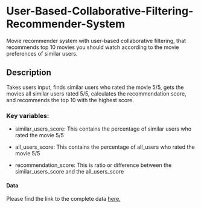 # User-Based-Collaborative-Filtering-Recommender-System

Movie recommender system with user-based collaborative filtering, that recommends top 10 movies you should watch according to the movie preferences of similar users.

## Description

Takes users input, finds similar users who rated the movie 5/5, gets the movies all similar users rated 5/5, calculates the recommendation score, and recommends the top 10 with the highest score.

### Key variables:

- similar_users_score: This contains the percentage of similar users who rated the movie 5/5

- all_users_score: This contains the percentage of all_users who rated the movie 5/5

- recommendation_score: This is ratio or difference between the similar_users_score and the all_users_score

#### Data

Please find the link to the complete data [here.](https://www.youtube.com/redirect?event=video_description&redir_token=QUFFLUhqbjZLSmRDTlF6Z2hiWUdBWU83QmNzOFRyRE9sZ3xBQ3Jtc0tsV1EzSmpxaG5vakdEVk16RWhCZFk3dEFLYnhKUVVzTTJSa3ZDam9hZF9XVjdJSnFGMVZfUTdyME1Ucmd0bzhUX0VxNHlMVXRYVHJBNVNFVzNtVWhrRmZPMjBGN1RFZ3JaaHpDQVdNZTZTYWotdFBJOA&q=https%3A%2F%2Ffiles.grouplens.org%2Fdatasets%2Fmovielens%2Fml-25m.zip&v=eyEabQRBMQA)
